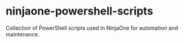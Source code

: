 # ninjaone-powershell-scripts
Collection of PowerShell scripts used in NinjaOne for automation and maintenance.
